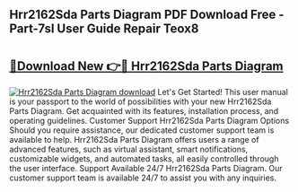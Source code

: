 ## Hrr2162Sda Parts Diagram PDF Download Free - Part-7sl User Guide Repair Teox8

# <h2><a href="http://dfprtj8.blite.top/?on=Hrr2162Sda+Parts+Diagram">🔗Download New 👉🔴 Hrr2162Sda Parts Diagram</a></h2>

[![Hrr2162Sda Parts Diagram download](https://i.imgur.com/lujVjoI.png)](http://dfprtj8.blite.top/?on=Hrr2162Sda+Parts+Diagram)
Let's Get Started! This user manual is your passport to the world of possibilities with your new Hrr2162Sda Parts Diagram. Get acquainted with its features, installation process, and operating guidelines. Customer Support Hrr2162Sda Parts Diagram Options Should you require assistance, our dedicated customer support team is available to help. Hrr2162Sda Parts Diagram offers users a range of advanced features, such as virtual assistant, smart notifications, customizable widgets, and automated tasks, all easily controlled through the user interface. Support Available 24/7 Hrr2162Sda Parts Diagram. Our customer support team is available 24/7 to assist you with any inquiries.
